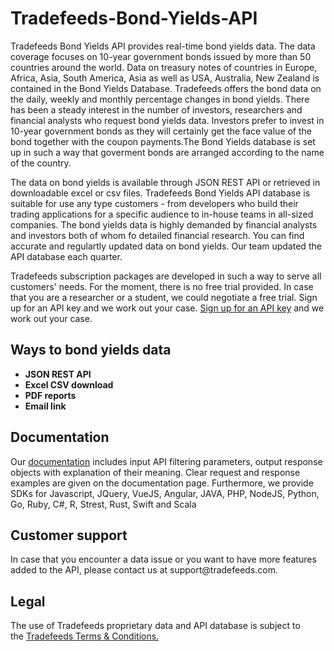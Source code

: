 # Tradefeeds-Bond-Yields-API

Tradefeeds Bond Yields API provides real-time bond yields data. The data coverage focuses on 10-year government bonds issued by more than 50 countries around the world. Data on treasury notes of countries in Europe, Africa, Asia, South America, Asia as well as USA, Australia, New Zealand is contained in the Bond Yields Database. Tradefeeds offers the bond data on the daily, weekly and monthly percentage changes in bond yields. There has been a steady interest in the number of investors, researchers and financial analysts who request bond yields data. Investors prefer to invest in 10-year government bonds as they will certainly get the face value of the bond together with the coupon payments.The Bond Yields database is set up in such a way that goverment bonds are arranged according to the name of the country. 

The data on bond yields is available through JSON REST API or retrieved in downloadable excel or csv files. Tradefeeds Bond Yields API database is suitable for use any type customers - from developers who build their trading applications for a specific audience to in-house teams in all-sized companies. The bond yields data is highly demanded by financial analysts and investors both of whom fo detailed financial research. You can find accurate and regulartly updated data on bond yields. Our team updated the API database each quarter.

Tradefeeds subscription packages are developed in such a way to serve all customers' needs. For the moment, there is no free trial provided. In case that you are a researcher or a student, we could negotiate a free trial. Sign up for an API key and we work out your case. <a href="https://tradefeeds.com/pricing-subscription-plans/" rel="nofollow">Sign up for an API key</a> and we work out your case.



<h2><a id="user-content-ways-to-access-bond-yields-data" class="anchor" href="https://github.com/Tradefeeds-Financial-data-API/Bond-Yields-API#ways-to-access-bond-data" aria-hidden="true"></a>Ways to bond yields data</h2>
<ul>
 	<li><strong>JSON REST API</strong></li>
 	<li><strong>Excel CSV download</strong></li>
 	<li><strong>PDF reports</strong></li>
 	<li><strong>Email link</strong></li>
</ul>

<h2>Documentation</h2>

Our <a href="https://tradefeeds.com/api-documentation/" rel="nofollow">documentation</a> includes input API filtering parameters, output response objects with explanation of their meaning. Clear request and response examples are given on the documentation page. Furthermore, we provide SDKs for Javascript, JQuery, VueJS, Angular, JAVA, PHP, NodeJS, Python, Go, Ruby, C#, R, Strest, Rust, Swift and Scala

<h2>Customer support</h2>
In case that you encounter a data issue or you want to have more features added to the API, please contact us at support@tradefeeds.com.
 
<h2>Legal</h2>

<p> The use of Tradefeeds proprietary data and API database is subject to the&nbsp;<a href="https://tradefeeds.com/terms-and-conditions-on-data/">Tradefeeds Terms &amp; Conditions.</a></p>
